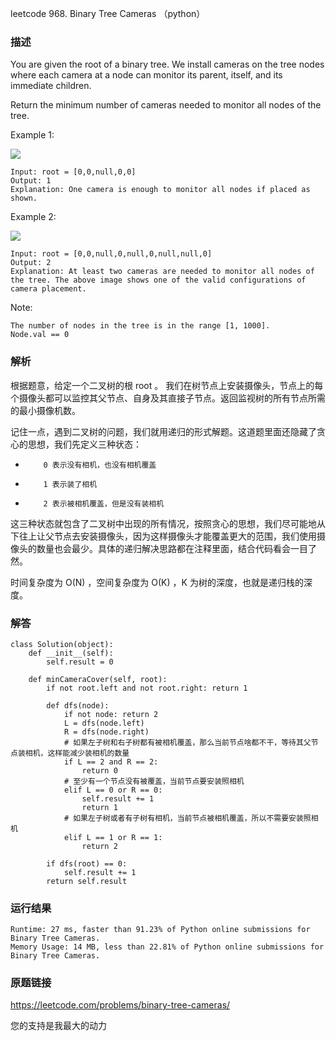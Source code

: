 leetcode 968. Binary Tree Cameras （python）




### 描述

You are given the root of a binary tree. We install cameras on the tree nodes where each camera at a node can monitor its parent, itself, and its immediate children.

Return the minimum number of cameras needed to monitor all nodes of the tree.



Example 1:


![](https://assets.leetcode.com/uploads/2018/12/29/bst_cameras_01.png)

	Input: root = [0,0,null,0,0]
	Output: 1
	Explanation: One camera is enough to monitor all nodes if placed as shown.
	
Example 2:


![](https://assets.leetcode.com/uploads/2018/12/29/bst_cameras_02.png)
	
	Input: root = [0,0,null,0,null,0,null,null,0]
	Output: 2
	Explanation: At least two cameras are needed to monitor all nodes of the tree. The above image shows one of the valid configurations of camera placement.





Note:

	The number of nodes in the tree is in the range [1, 1000].
	Node.val == 0


### 解析

根据题意，给定一个二叉树的根 root 。 我们在树节点上安装摄像头，节点上的每个摄像头都可以监控其父节点、自身及其直接子节点。返回监视树的所有节点所需的最小摄像机数。

记住一点，遇到二叉树的问题，我们就用递归的形式解题。这道题里面还隐藏了贪心的思想，我们先定义三种状态：

*         0 表示没有相机，也没有相机覆盖
*         1 表示装了相机
*         2 表示被相机覆盖，但是没有装相机

这三种状态就包含了二叉树中出现的所有情况，按照贪心的思想，我们尽可能地从下往上让父节点去安装摄像头，因为这样摄像头才能覆盖更大的范围，我们使用摄像头的数量也会最少。具体的递归解决思路都在注释里面，结合代码看会一目了然。

时间复杂度为 O(N) ，空间复杂度为 O(K) ，K 为树的深度，也就是递归栈的深度。

### 解答
				

	class Solution(object):
	    def __init__(self):
	        self.result = 0
	
	    def minCameraCover(self, root):
	        if not root.left and not root.right: return 1
	
	        def dfs(node):
	            if not node: return 2
	            L = dfs(node.left)
	            R = dfs(node.right)
	            # 如果左子树和右子树都有被相机覆盖，那么当前节点啥都不干，等待其父节点装相机，这样能减少装相机的数量
	            if L == 2 and R == 2:
	                return 0
	            # 至少有一个节点没有被覆盖，当前节点要安装照相机
	            elif L == 0 or R == 0:
	                self.result += 1
	                return 1
	            # 如果左子树或者有子树有相机，当前节点被相机覆盖，所以不需要安装照相机
	            elif L == 1 or R == 1:
	                return 2
	
	        if dfs(root) == 0:
	            self.result += 1
	        return self.result
            	      
			
### 运行结果


	Runtime: 27 ms, faster than 91.23% of Python online submissions for Binary Tree Cameras.
	Memory Usage: 14 MB, less than 22.81% of Python online submissions for Binary Tree Cameras.

### 原题链接


https://leetcode.com/problems/binary-tree-cameras/


您的支持是我最大的动力
